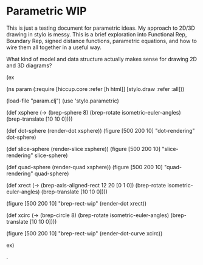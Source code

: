 # Parametric WIP

This is just a testing document for parametric ideas.
My approach to 2D/3D drawing in stylo is messy. This is a brief exploration into Functional Rep, Boundary Rep, signed distance functions, parametric equations, and how to wire them all together in a useful way.

What kind of model and data structure actually makes sense for drawing 2D and 3D diagrams?

(ex

(ns param
  (:require [hiccup.core :refer [h html]]
            [stylo.draw :refer :all]))

(load-file "param.clj")
(use 'stylo.parametric)

(def xsphere
  (-> (brep-sphere 8)
      (brep-rotate isometric-euler-angles)
      (brep-translate [10 10 0])))

(def dot-sphere (render-dot xsphere))
(figure [500 200 10] "dot-rendering" dot-sphere)

(def slice-sphere (render-slice xsphere))
(figure [500 200 10] "slice-rendering" slice-sphere)

(def quad-sphere (render-quad xsphere))
(figure [500 200 10] "quad-rendering" quad-sphere)

(def xrect
  (-> (brep-axis-aligned-rect 12 20 [0 1 0])
      (brep-rotate isometric-euler-angles)
      (brep-translate [10 10 0])))

(figure [500 200 10] "brep-rect-wip"
        (render-dot xrect))

(def xcirc
  (-> (brep-circle 8)
      (brep-rotate isometric-euler-angles)
      (brep-translate [10 10 0])))

(figure [500 200 10] "brep-rect-wip"
        (render-dot-curve xcirc))

ex)

.
